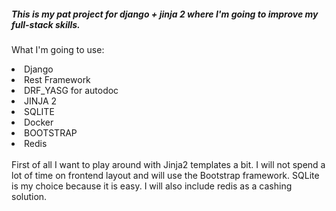<h5>This is my pat project for django + jinja 2 where I'm going to improve my full-stack skills.</h3> 
<p>What I'm going to use:
<li>Django</li>
<li>Rest Framework</li>
<li>DRF_YASG for autodoc</li>
<li>JINJA 2</li>
<li>SQLITE</li>
<li>Docker</li>
<li>BOOTSTRAP</li>
<li>Redis</li>
<br>
First of all I want to play around with Jinja2 templates a bit. I will not spend a lot of time on frontend layout and will use the Bootstrap framework. SQLite is my choice because it is easy. I will also include redis as a cashing solution.
  
